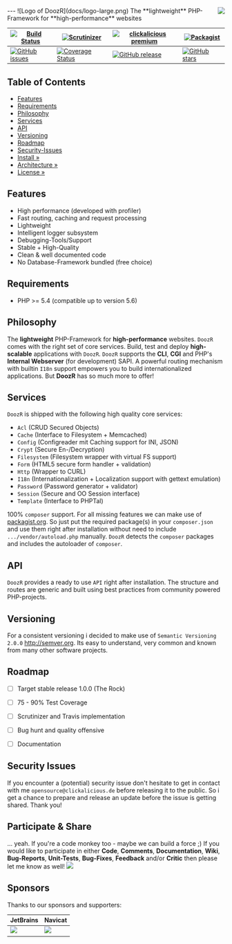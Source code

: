 <img src="https://avatars2.githubusercontent.com/u/514566?v=3&u=4615dfc4970d93dea5d3eaf996b7903ee6e24e20&s=140" align="right" />
---
![Logo of DoozR](docs/logo-large.png)  
The **lightweight** PHP-Framework for **high-performance** websites  

| [![Build Status](https://travis-ci.org/clickalicious/DoozR.svg?branch=master)](https://travis-ci.org/clickalicious/DoozR) 	| [![Scrutinizer](https://img.shields.io/scrutinizer/g/clickalicious/DoozR.svg)](https://scrutinizer-ci.com/g/clickalicious/DoozR/) 	| [![clickalicious premium](https://img.shields.io/badge/clickalicious-premium-green.svg?style=flat)](https://www.clickalicious.de/) 	| [![Packagist](https://img.shields.io/packagist/l/clickalicious/DoozR.svg?style=flat)](http://opensource.org/licenses/BSD-3-Clause) 	|
|---	|---	|---	|---	|
| [![GitHub issues](https://img.shields.io/github/issues/clickalicious/doozr.svg?style=flat)](https://github.com/clickalicious/DoozR/issues) 	| [![Coverage Status](https://coveralls.io/repos/clickalicious/DoozR/badge.svg)](https://coveralls.io/r/clickalicious/DoozR)  	| [![GitHub release](https://img.shields.io/github/release/clickalicious/DoozR.svg?style=flat)](https://github.com/clickalicious/DoozR/releases) 	| [![GitHub stars](https://img.shields.io/github/stars/clickalicious/doozr.svg?style=flat)](https://github.com/clickalicious/DoozR/stargazers)  	|


## Table of Contents

- [Features](#features)
- [Requirements](#requirements)
- [Philosophy](#philosophy)
- [Services](#services)
- [API](#api)
- [Versioning](#versioning)
- [Roadmap](#roadmap) 
- [Security-Issues](#security-issues)
- [Install »](../docs/INSTALL.md) 
- [Architecture »](../docs/ARCHITECTURE.md)  
- [License »](LICENSE)  


## Features

 - High performance (developed with profiler)
 - Fast routing, caching and request processing
 - Lightweight
 - Intelligent logger subsystem
 - Debugging-Tools/Support
 - Stable + High-Quality 
 - Clean & well documented code
 - No Database-Framework bundled (free choice)


## Requirements

 - PHP >= 5.4 (compatible up to version 5.6)


## Philosophy

The **lightweight** PHP-Framework for **high-performance** websites. `DoozR` comes with the right set of core services. Build, test and deploy **high-scalable** applications with `DoozR`. `DoozR` supports the **CLI**, **CGI** and PHP's **Internal Webserver** (for development) SAPI. A powerful routing mechanism with builtin `I18n` support empowers you to build internationalized applications. But **DoozR** has so much more to offer!


## Services

`DoozR` is shipped with the following high quality core services:
 
 - `Acl` (CRUD Secured Objects)
 - `Cache` (Interface to Filesystem + Memcached)
 - `Config` (Configreader mit Caching support for INI, JSON)
 - `Crypt` (Secure En-/Decryption)
 - `Filesystem` (Filesystem wrapper with virtual FS support)
 - `Form` (HTML5 secure form handler + validation)
 - `Http` (Wrapper to CURL)
 - `I18n` (Internationalization + Localization support with gettext emulation)
 - `Password` (Password generator + validator)
 - `Session` (Secure and OO Session interface)
 - `Template` (Interface to PHPTal)

100% `composer` support. For all missing features we can make use of [packagist.org][1]. So just put the required package(s) in your `composer.json` and use them right after installation without need to include `.../vendor/autoload.php` manually. `DoozR` detects the `composer` packages and includes the autoloader of `composer`.


## API

`DoozR` provides a ready to use `API` right after installation. The structure and routes are generic and built using best practices from community powered PHP-projects.


## Versioning

For a consistent versioning i decided to make use of `Semantic Versioning 2.0.0` http://semver.org. Its easy to understand, very common and known from many other software projects.


## Roadmap

- [ ] Target stable release 1.0.0 (The Rock)
- [ ] 75 - 90% Test Coverage
- [ ] Scrutinizer and Travis implementation
- [ ] Bug hunt and quality offensive
- [ ] Documentation


## Security Issues

If you encounter a (potential) security issue don't hesitate to get in contact with me `opensource@clickalicious.de` before releasing it to the public. So i get a chance to prepare and release an update before the issue is getting shared. Thank you!


## Participate & Share

... yeah. If you're a code monkey too - maybe we can build a force ;) If you would like to participate in either **Code**, **Comments**, **Documentation**, **Wiki**, **Bug-Reports**, **Unit-Tests**, **Bug-Fixes**, **Feedback** and/or **Critic** then please let me know as well!
<a href="https://twitter.com/intent/tweet?hashtags=&original_referer=http%3A%2F%2Fgithub.com%2F&text=DoozR%20-%20The%20lightweight%20PHP-Framework%20for%20high-performance%20projects%20%40phpfluesterer%20%23DoozR%20%23php%20https%3A%2F%2Fgithub.com%2Fclickalicious%2FDoozR&tw_p=tweetbutton" target="_blank">
  <img src="http://jpillora.com/github-twitter-button/img/tweet.png"></img>
</a>

## Sponsors

Thanks to our sponsors and supporters:  

| JetBrains | Navicat |
|---|---|
| <a href="https://www.jetbrains.com/phpstorm/" title="PHP IDE :: JetBrains PhpStorm" target="_blank"><img src="https://www.jetbrains.com/phpstorm/documentation/docs/logo_phpstorm.png"></img></a> | <a href="http://www.navicat.com/" title="Navicat GUI - DB GUI-Admin-Tool for MySQL, MariaDB, SQL Server, SQLite, Oracle & PostgreSQL" target="_blank"><img src="http://upload.wikimedia.org/wikipedia/en/9/90/PremiumSoft_Navicat_Premium_Logo.png" height="55" /></a>  |


[1]: https://packagist "packagist.org - Package registry of composer" 
